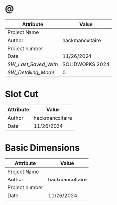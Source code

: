 # @
| Attribute | Value |
| ---  | ---     |
| Project Name |  |
| Author | hackmancoltaire |
| Project number |  |
| Date | 11/26/2024 |
| _SW_Last_Saved_With_ | SOLIDWORKS 2024 |
| _SW_Detailing_Mode_ | 0 |
# Slot Cut
| Attribute | Value |
| ---  | ---     |
| Author | hackmancoltaire |
| Date | 11/26/2024 |
# Basic Dimensions
| Attribute | Value |
| ---  | ---     |
| Project Name |  |
| Author | hackmancoltaire |
| Project number |  |
| Date | 11/26/2024 |

